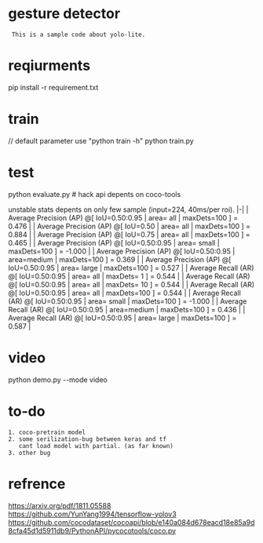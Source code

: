 # gesture detector
     This is a sample code about yolo-lite.

# reqiurments
   pip install -r requirement.txt 

# train
   // default parameter use "python train -h"
   python train.py

# test
   python evaluate.py  # hack api depents on coco-tools
   
   unstable stats depents on only few sample (input=224, 40ms/per roi).
   |-|
   | Average Precision  (AP) @[ IoU=0.50:0.95 | area=   all | maxDets=100 ] = 0.476 |
   | Average Precision  (AP) @[ IoU=0.50      | area=   all | maxDets=100 ] = 0.884 |
   | Average Precision  (AP) @[ IoU=0.75      | area=   all | maxDets=100 ] = 0.465 |
   | Average Precision  (AP) @[ IoU=0.50:0.95 | area= small | maxDets=100 ] = -1.000 |
   | Average Precision  (AP) @[ IoU=0.50:0.95 | area=medium | maxDets=100 ] = 0.369 |
   | Average Precision  (AP) @[ IoU=0.50:0.95 | area= large | maxDets=100 ] = 0.527 |
   | Average Recall     (AR) @[ IoU=0.50:0.95 | area=   all | maxDets=  1 ] = 0.544 |
   | Average Recall     (AR) @[ IoU=0.50:0.95 | area=   all | maxDets= 10 ] = 0.544 |
   | Average Recall     (AR) @[ IoU=0.50:0.95 | area=   all | maxDets=100 ] = 0.544 |
   | Average Recall     (AR) @[ IoU=0.50:0.95 | area= small | maxDets=100 ] = -1.000 |
   | Average Recall     (AR) @[ IoU=0.50:0.95 | area=medium | maxDets=100 ] = 0.436 |
   | Average Recall     (AR) @[ IoU=0.50:0.95 | area= large | maxDets=100 ] = 0.587 |

# video
   python demo.py --mode video

# to-do 
    1. coco-pretrain model
    2. some serilization-bug between keras and tf
       cant load model with partial. (as far known)
    3. other bug 

# refrence
   https://arxiv.org/pdf/1811.05588
   https://github.com/YunYang1994/tensorflow-yolov3
   https://github.com/cocodataset/cocoapi/blob/e140a084d678eacd18e85a9d8cfa45d1d5911db9/PythonAPI/pycocotools/coco.py
